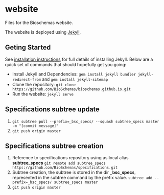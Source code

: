 # website
Files for the Bioschemas website.

The website is deployed using [Jekyll](https://jekyllrb.com/). 

## Geting Started

See [installation instructions](https://jekyllrb.com/docs/installation/) for full details of installing Jekyll. Below are a quick set of commands that should hopefully get you going:

- Install Jekyll and Dependencies: ```gem install jekyll bundler jekyll-redirect-from``` and ```gem install jekyll-sitemap```
- Clone the repository: ```git clone https://github.com/BioSchemas/bioschemas.github.io.git```
- Run the website: ```jekyll serve```

## Specifications subtree update
1. ```git subtree pull --prefix=_bsc_specs/ --squash subtree_specs master -m "[commit message]"```
2. ```git push origin master```


## Specifications subtree creation

1. Reference to specifications repository using as local alias **subtree_specs** ```git remote add subtree_specs https://github.com/BioSchemas/specifications.git```
2. Subtree creation, the subtree is stored in the dir **_bsc_specs**, represented in the subtree command by the prefix value. ```subtree add --prefix=_bsc_specs/ subtree_specs master```
3. ```git push origin master```



